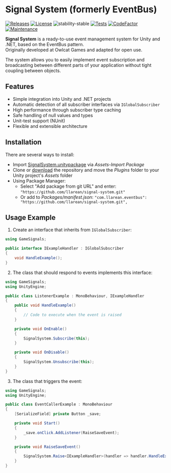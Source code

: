 # Signal System (formerly EventBus)

[![Releases](https://img.shields.io/github/v/release/llarean/EventBus)](https://github.com/llarean/signal-system/releases)
[![License](https://img.shields.io/badge/license-MIT-green.svg)](https://github.com/LLarean/signal-system/blob/master/LICENSE.txt)
![stability-stable](https://img.shields.io/badge/stability-stable-green.svg)
[![Tests](https://img.shields.io/badge/Tests-NUnit-green.svg)]()
[![CodeFactor](https://www.codefactor.io/repository/github/llarean/signal-system/badge)](https://www.codefactor.io/repository/github/llarean/signal-system)
[![Maintenance](https://img.shields.io/badge/Maintained%3F-yes-green.svg)](https://GitHub.com/Naereen/StrapDown.js/graphs/commit-activity)

**Signal System** is a ready-to-use event management system for Unity and .NET, based on the EventBus pattern.  
Originally developed at Owlcat Games and adapted for open use.

The system allows you to easily implement event subscription and broadcasting between different parts of your application without tight coupling between objects.

## Features

- Simple integration into Unity and .NET projects
- Automatic detection of all subscriber interfaces via `IGlobalSubscriber`
- High performance through subscriber type caching
- Safe handling of null values and types
- Unit-test support (NUnit)
- Flexible and extensible architecture

## Installation

There are several ways to install:
- Import [SignalSystem.unitypackage](https://github.com/llarean/signal-system/releases) via *Assets-Import Package*
- Clone or [download](https://github.com/llarean/signal-system/archive/master.zip) the repository and move the *Plugins* folder to your Unity project's *Assets* folder
- Using Package Manager:
  - Select "Add package from git URL" and enter:
    `"https://github.com/llarean/signal-system.git"`
  - Or add to *Packages/manifest.json*:
    `"com.llarean.eventbus": "https://github.com/llarean/signal-system.git",`

## Usage Example

1. Create an interface that inherits from `IGlobalSubscriber`:

```csharp
using GameSignals;

public interface IExampleHandler : IGlobalSubscriber
{
    void HandleExample();
}
```

2. The class that should respond to events implements this interface:

```csharp
using GameSignals;
using UnityEngine;

public class ListenerExample : MonoBehaviour, IExampleHandler
{
    public void HandleExample()
    {
        // Code to execute when the event is raised
    }

    private void OnEnable()
    {
        SignalSystem.Subscribe(this);
    }

    private void OnDisable()
    {
        SignalSystem.Unsubscribe(this);
    }
}
```

3. The class that triggers the event:

```csharp
using GameSignals;
using UnityEngine;

public class EventCallerExample : MonoBehaviour
{
    [SerializeField] private Button _save;

    private void Start()
    {
        _save.onClick.AddListener(RaiseSaveEvent);
    }

    private void RaiseSaveEvent()
    {
        SignalSystem.Raise<IExampleHandler>(handler => handler.HandleExample());
    }
}
```
